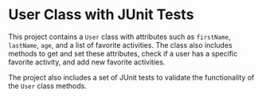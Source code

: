 # User Class with JUnit Tests

This project contains a `User` class with attributes such as `firstName`, `lastName`, `age`, and a list of favorite activities. The class also includes methods to get and set these attributes, check if a user has a specific favorite activity, and add new favorite activities. 

The project also includes a set of JUnit tests to validate the functionality of the `User` class methods.
